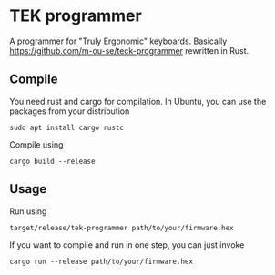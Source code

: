 # TEK programmer
A programmer for "Truly Ergonomic" keyboards. Basically https://github.com/m-ou-se/teck-programmer rewritten in Rust.

## Compile
You need rust and cargo for compilation. In Ubuntu, you can use the packages from your distribution 

    sudo apt install cargo rustc

Compile using

    cargo build --release

## Usage
Run using

    target/release/tek-programmer path/to/your/firmware.hex

If you want to compile and run in one step, you can just invoke

    cargo run --release path/to/your/firmware.hex
